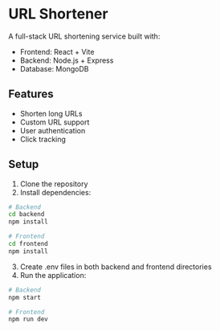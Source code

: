 # URL Shortener

A full-stack URL shortening service built with:
- Frontend: React + Vite
- Backend: Node.js + Express
- Database: MongoDB

## Features
- Shorten long URLs
- Custom URL support
- User authentication
- Click tracking

## Setup
1. Clone the repository
2. Install dependencies:
```bash
# Backend
cd backend
npm install

# Frontend
cd frontend
npm install
```

3. Create .env files in both backend and frontend directories
4. Run the application:
```bash
# Backend
npm start

# Frontend
npm run dev
```